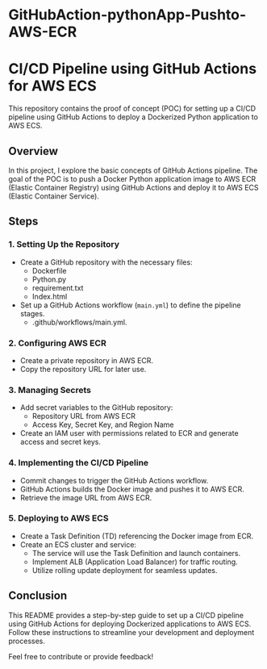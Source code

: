 # GitHubAction-pythonApp-Pushto-AWS-ECR
# CI/CD Pipeline using GitHub Actions for AWS ECS

This repository contains the proof of concept (POC) for setting up a CI/CD pipeline using GitHub Actions to deploy a Dockerized Python application to AWS ECS.

## Overview

In this project, I explore the basic concepts of GitHub Actions pipeline. The goal of the POC is to push a Docker Python application image to AWS ECR (Elastic Container Registry) using GitHub Actions and deploy it to AWS ECS (Elastic Container Service).

## Steps

### 1. Setting Up the Repository

- Create a GitHub repository with the necessary files:
  - Dockerfile
  - Python.py
  - requirement.txt
  - Index.html
- Set up a GitHub Actions workflow (`main.yml`) to define the pipeline stages.
  - .github/workflows/main.yml.

### 2. Configuring AWS ECR

- Create a private repository in AWS ECR.
- Copy the repository URL for later use.

### 3. Managing Secrets

- Add secret variables to the GitHub repository:
  - Repository URL from AWS ECR
  - Access Key, Secret Key, and Region Name
- Create an IAM user with permissions related to ECR and generate access and secret keys.

### 4. Implementing the CI/CD Pipeline

- Commit changes to trigger the GitHub Actions workflow.
- GitHub Actions builds the Docker image and pushes it to AWS ECR.
- Retrieve the image URL from AWS ECR.

### 5. Deploying to AWS ECS

- Create a Task Definition (TD) referencing the Docker image from ECR.
- Create an ECS cluster and service:
  - The service will use the Task Definition and launch containers.
  - Implement ALB (Application Load Balancer) for traffic routing.
  - Utilize rolling update deployment for seamless updates.

## Conclusion

This README provides a step-by-step guide to set up a CI/CD pipeline using GitHub Actions for deploying Dockerized applications to AWS ECS. Follow these instructions to streamline your development and deployment processes.

Feel free to contribute or provide feedback!
